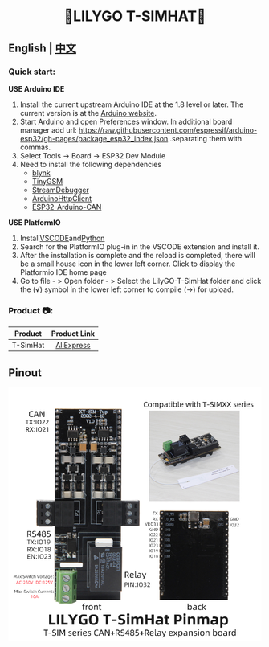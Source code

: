 <h1 align = "center">🌟LILYGO T-SIMHAT🌟</h1>

## **English | [中文](./README_CN.MD)**



<h3 align = "left">Quick start:</h3>

**USE Arduino IDE**

1. Install the current upstream Arduino IDE at the 1.8 level or later. The current version is at the [Arduino website](http://www.arduino.cc/en/main/software).
2. Start Arduino and open Preferences window. In additional board manager add url: https://raw.githubusercontent.com/espressif/arduino-esp32/gh-pages/package_esp32_index.json .separating them with commas.
3. Select Tools -> Board -> ESP32 Dev Module
5. Need to install the following dependencies
     - [blynk](https://github.com/blynkkk/blynk-library)
     - [TinyGSM](https://github.com/vshymanskyy/TinyGSM)
     - [StreamDebugger](https://github.com/vshymanskyy/StreamDebugger)
     - [ArduinoHttpClient](https://github.com/ricemices/ArduinoHttpClient)
     - [ESP32-Arduino-CAN](https://github.com/miwagner/ESP32-Arduino-CAN)

**USE PlatformIO**

1. Install[VSCODE](https://code.visualstudio.com/)and[Python](https://www.python.org/)
2. Search for the PlatformIO plug-in in the VSCODE extension and install it.
3. After the installation is complete and the reload is completed, there will be a small house icon in the lower left corner. Click to display the Platformio IDE home page
4. Go to file - > Open folder - > Select the LilyGO-T-SimHat folder and click the (√) symbol in the lower left corner to compile (→) for upload.


<h3 align = "left">Product 📷:</h3>

| Product  | Product  Link  |
| :------: | :------------: |
| T-SimHat | [AliExpress]() |



## Pinout

![](image/T-SimHat_EN.jpg)








